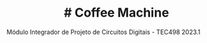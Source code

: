 <h1 align="center"> # Coffee Machine </h1>

Módulo Integrador de Projeto de Circuitos Digitais - TEC498 2023.1
